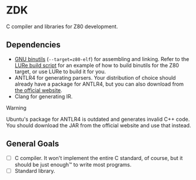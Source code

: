 # ZDK
C compiler and libraries for Z80 development.

## Dependencies
- [GNU binutils](https://www.gnu.org/software/binutils/) (`--target=z80-elf`) for assembling and linking. Refer to the [LURe build script](https://github.com/lure-sh/lure-repo/blob/master/binutils-z80/lure.sh) for an example of how to build binutils for the Z80 target, or use LURe to build it for you.
- ANTLR4 for generating parsers. Your distribution of choice should already have a package for ANTLR4, but you can also download from [the official website](https://www.antlr.org/).
- Clang for generating IR.

> [!WARNING]
> Ubuntu's package for ANTLR4 is outdated and generates invalid C++ code. You should download the JAR from the official website and use that instead.

## General Goals
- [ ] C compiler. It won't implement the entire C standard, of course, but it should be just enough™ to write most programs.
- [ ] Standard library.

